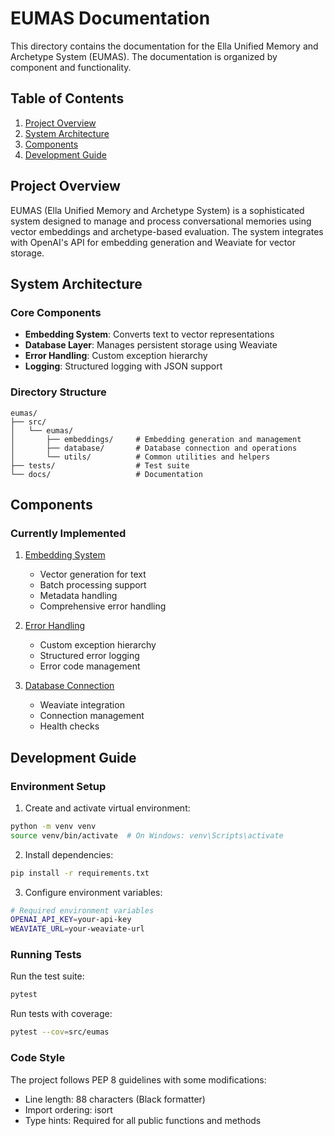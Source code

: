 # EUMAS Documentation

This directory contains the documentation for the Ella Unified Memory and Archetype System (EUMAS). The documentation is organized by component and functionality.

## Table of Contents

1. [Project Overview](#project-overview)
2. [System Architecture](#system-architecture)
3. [Components](#components)
4. [Development Guide](#development-guide)

## Project Overview

EUMAS (Ella Unified Memory and Archetype System) is a sophisticated system designed to manage and process conversational memories using vector embeddings and archetype-based evaluation. The system integrates with OpenAI's API for embedding generation and Weaviate for vector storage.

## System Architecture

### Core Components
- **Embedding System**: Converts text to vector representations
- **Database Layer**: Manages persistent storage using Weaviate
- **Error Handling**: Custom exception hierarchy
- **Logging**: Structured logging with JSON support

### Directory Structure
```
eumas/
├── src/
│   └── eumas/
│       ├── embeddings/     # Embedding generation and management
│       ├── database/       # Database connection and operations
│       └── utils/          # Common utilities and helpers
├── tests/                  # Test suite
└── docs/                   # Documentation
```

## Components

### Currently Implemented

1. [Embedding System](./embedding-system.md)
   - Vector generation for text
   - Batch processing support
   - Metadata handling
   - Comprehensive error handling

2. [Error Handling](./error-handling.md)
   - Custom exception hierarchy
   - Structured error logging
   - Error code management

3. [Database Connection](./database-connection.md)
   - Weaviate integration
   - Connection management
   - Health checks

## Development Guide

### Environment Setup

1. Create and activate virtual environment:
```bash
python -m venv venv
source venv/bin/activate  # On Windows: venv\Scripts\activate
```

2. Install dependencies:
```bash
pip install -r requirements.txt
```

3. Configure environment variables:
```bash
# Required environment variables
OPENAI_API_KEY=your-api-key
WEAVIATE_URL=your-weaviate-url
```

### Running Tests

Run the test suite:
```bash
pytest
```

Run tests with coverage:
```bash
pytest --cov=src/eumas
```

### Code Style

The project follows PEP 8 guidelines with some modifications:
- Line length: 88 characters (Black formatter)
- Import ordering: isort
- Type hints: Required for all public functions and methods
